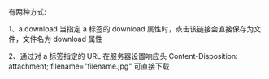 

有两种方式:

1、a.download 当指定 a 标签的 download 属性时，点击该链接会直接保存为文件，文件名为 download 属性


2、通过对 a 标签指定的 URL 在服务器设置响应头 Content-Disposition: attachment; filename="filename.jpg" 可直接下载